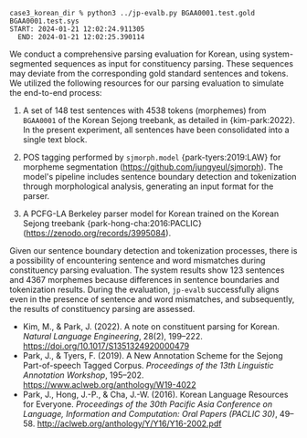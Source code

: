 ```
case3_korean_dir % python3 ../jp-evalb.py BGAA0001.test.gold BGAA0001.test.sys 
START: 2024-01-21 12:02:24.911305
  END: 2024-01-21 12:02:25.390114
```


We conduct a comprehensive parsing evaluation for Korean, using system-segmented sequences as input for constituency parsing. These sequences may deviate from the corresponding gold standard sentences and tokens. We utilized the following resources for our parsing evaluation to simulate the end-to-end process:

1. A set of 148 test sentences with 4538 tokens (morphemes)  from `BGAA0001` of the Korean Sejong treebank, as detailed in {kim-park:2022}. In the present experiment, all sentences have been consolidated into a single text block. 

2. POS tagging performed by `sjmorph.model` {park-tyers:2019:LAW} for morpheme segmentation (https://github.com/jungyeul/sjmorph). The model's pipeline includes sentence boundary detection and tokenization through morphological analysis, generating an input format for the parser. 

3. A PCFG-LA Berkeley parser model for Korean trained on the Korean Sejong treebank {park-hong-cha:2016:PACLIC} (https://zenodo.org/records/3995084).

Given our sentence boundary detection and tokenization processes, there is a possibility of encountering sentence and word mismatches during constituency parsing evaluation. The system results show 123 sentences and 4367 morphemes because differences in sentence boundaries and tokenization results. During the evaluation, `jp-evalb` successfully aligns even in the presence of sentence and word mismatches, and subsequently, the results of constituency parsing are assessed. 



- Kim, M., & Park, J. (2022). A note on constituent parsing for Korean. *Natural Language Engineering*, 28(2), 199–222. https://doi.org/10.1017/S1351324920000479
- Park, J., & Tyers, F. (2019). A New Annotation Scheme for the Sejong Part-of-speech Tagged Corpus. *Proceedings of the 13th Linguistic Annotation Workshop*, 195–202. https://www.aclweb.org/anthology/W19-4022
- Park, J., Hong, J.-P., & Cha, J.-W. (2016). Korean Language Resources for Everyone. *Proceedings of the 30th Pacific Asia Conference on Language, Information and Computation: Oral Papers (PACLIC 30)*, 49–58. http://aclweb.org/anthology/Y/Y16/Y16-2002.pdf


